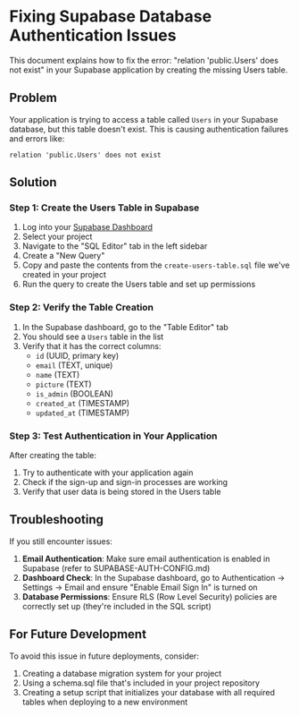 # Fixing Supabase Database Authentication Issues

This document explains how to fix the error: "relation 'public.Users' does not exist" in your Supabase application by creating the missing Users table.

## Problem

Your application is trying to access a table called `Users` in your Supabase database, but this table doesn't exist. This is causing authentication failures and errors like:

```
relation 'public.Users' does not exist
```

## Solution

### Step 1: Create the Users Table in Supabase

1. Log into your [Supabase Dashboard](https://app.supabase.com/)
2. Select your project
3. Navigate to the "SQL Editor" tab in the left sidebar
4. Create a "New Query"
5. Copy and paste the contents from the `create-users-table.sql` file we've created in your project
6. Run the query to create the Users table and set up permissions

### Step 2: Verify the Table Creation

1. In the Supabase dashboard, go to the "Table Editor" tab
2. You should see a `Users` table in the list
3. Verify that it has the correct columns:
   - `id` (UUID, primary key)
   - `email` (TEXT, unique)
   - `name` (TEXT)
   - `picture` (TEXT)
   - `is_admin` (BOOLEAN)
   - `created_at` (TIMESTAMP)
   - `updated_at` (TIMESTAMP)

### Step 3: Test Authentication in Your Application

After creating the table:

1. Try to authenticate with your application again
2. Check if the sign-up and sign-in processes are working
3. Verify that user data is being stored in the Users table

## Troubleshooting

If you still encounter issues:

1. **Email Authentication**: Make sure email authentication is enabled in Supabase (refer to SUPABASE-AUTH-CONFIG.md)
2. **Dashboard Check**: In the Supabase dashboard, go to Authentication → Settings → Email and ensure "Enable Email Sign In" is turned on
3. **Database Permissions**: Ensure RLS (Row Level Security) policies are correctly set up (they're included in the SQL script)

## For Future Development

To avoid this issue in future deployments, consider:

1. Creating a database migration system for your project
2. Using a schema.sql file that's included in your project repository
3. Creating a setup script that initializes your database with all required tables when deploying to a new environment
